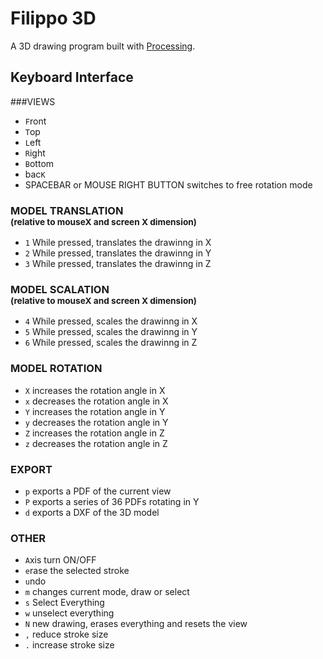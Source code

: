 # Filippo 3D

A 3D drawing program built with [Processing](http://www.processing.org).

## Keyboard Interface
###VIEWS
 *  <code>F</code>ront
 *  <code>T</code>op
 *  <code>L</code>eft
 *  <code>R</code>ight
 *  <code>B</code>ottom
 *  bac<code>K</code>
 *  SPACEBAR or MOUSE RIGHT BUTTON switches to free rotation mode
 
### MODEL TRANSLATION<br><small>(relative to mouseX and screen X dimension)</small>
 *  <code>1</code> While pressed, translates the drawinng in X
 *  <code>2</code> While pressed, translates the drawinng in Y
 *  <code>3</code> While pressed, translates the drawinng in Z
 
### MODEL SCALATION<br><small>(relative to mouseX and screen X dimension)</small>
 *  <code>4</code> While pressed, scales the drawinng in X
 *  <code>5</code> While pressed, scales the drawinng in Y
 *  <code>6</code> While pressed, scales the drawinng in Z
 
### MODEL ROTATION
 *  <code>X</code> increases the rotation angle in X
 *  <code>x</code> decreases the rotation angle in X
 *  <code>Y</code> increases the rotation angle in Y
 *  <code>y</code> decreases the rotation angle in Y
 *  <code>Z</code> increases the rotation angle in Z
 *  <code>z</code> decreases the rotation angle in Z
 
### EXPORT
 *  <code>p</code> exports a PDF of the current view
 *  <code>P</code> exports a series of 36 PDFs rotating in Y
 *  <code>d</code> exports a DXF of the 3D model
 
###  OTHER
 *  <code>A</code>xis turn ON/OFF
 *  <code>e</code>rase the selected stroke
 *  <code>u</code>ndo
 *  <code>m</code> changes current mode, draw or select
 *  <code>s</code> Select Everything
 *  <code>w</code> unselect everything
 *  <code>N</code> new drawing, erases everything and resets the view
 *  <code>,</code> reduce stroke size
 *  <code>.</code> increase stroke size